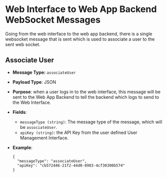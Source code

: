 # Web Interface to Web App Backend WebSocket Messages
Going from the web interface to the web app backend, there is a single websocket
message that is sent which is used to associate a user to the sent web socket.

## Associate User
- **Message Type:** `associateUser`
- **Payload Type**: JSON
- **Purpose**: when a user logs in to the web interface, this message will be
  sent to the Web App Backend to tell the backend which logs to send to the Web
  Interface.
- **Fields**:
    - `messageType (string)`: The message type of the message, which will be
      `associateUser`.
    - `apiKey (string)`: the API Key from the user defined User Management
      Interface.
- **Example**:

      {
        "messageType": "associateUser",
        "apiKey": "cb572446-21f2-44d0-8983-4cf30300b574"
      }
